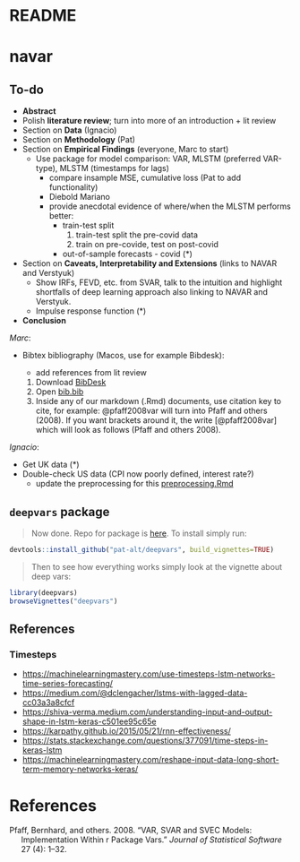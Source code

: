README
================

# navar

## To-do

-   **Abstract**
-   Polish **literature review**; turn into more of an introduction +
    lit review
-   Section on **Data** (Ignacio)
-   Section on **Methodology** (Pat)
-   Section on **Empirical Findings** (everyone, Marc to start)
    -   Use package for model comparison: VAR, MLSTM (preferred
        VAR-type), MLSTM (timestamps for lags)
        -   compare insample MSE, cumulative loss (Pat to add
            functionality)
        -   Diebold Mariano
        -   provide anecdotal evidence of where/when the MLSTM performs
            better:
            -   train-test split
                1.  train-test split the pre-covid data
                2.  train on pre-covide, test on post-covid
            -   out-of-sample forecasts - covid (\*)
-   Section on **Caveats, Interpretability and Extensions** (links to
    NAVAR and Verstyuk)
    -   Show IRFs, FEVD, etc. from SVAR, talk to the intuition and
        highlight shortfalls of deep learning approach also linking to
        NAVAR and Verstyuk.
    -   Impulse response function (\*)
-   **Conclusion**

*Marc*:

-   Bibtex bibliography (Macos, use for example Bibdesk):
    -   add references from lit review

    1.  Download [BibDesk](https://bibdesk.sourceforge.io/)
    2.  Open [bib.bib](bib.bib)
    3.  Inside any of our markdown (.Rmd) documents, use citation key to
        cite, for example: @pfaff2008var will turn into Pfaff and
        others (2008). If you want brackets around it, the write
        \[@pfaff2008var\] which will look as follows (Pfaff and
        others 2008).

*Ignacio*:

-   Get UK data (\*)
-   Double-check US data (CPI now poorly defined, interest rate?)
    -   update the preprocessing for this
        [preprocessing.Rmd](preprocessing.Rmd)

## `deepvars` package

> Now done. Repo for package is [here](). To install simply run:

``` r
devtools::install_github("pat-alt/deepvars", build_vignettes=TRUE)
```

> Then to see how everything works simply look at the vignette about
> deep vars:

``` r
library(deepvars)
browseVignettes("deepvars")
```

## References

### Timesteps

-   <https://machinelearningmastery.com/use-timesteps-lstm-networks-time-series-forecasting/>
-   <https://medium.com/@dclengacher/lstms-with-lagged-data-cc03a3a8cfcf>
-   <https://shiva-verma.medium.com/understanding-input-and-output-shape-in-lstm-keras-c501ee95c65e>
-   <https://karpathy.github.io/2015/05/21/rnn-effectiveness/>
-   <https://stats.stackexchange.com/questions/377091/time-steps-in-keras-lstm>
-   <https://machinelearningmastery.com/reshape-input-data-long-short-term-memory-networks-keras/>

# References

<div id="refs" class="references csl-bib-body hanging-indent">

<div id="ref-pfaff2008var" class="csl-entry">

Pfaff, Bernhard, and others. 2008. “VAR, SVAR and SVEC Models:
Implementation Within r Package Vars.” *Journal of Statistical Software*
27 (4): 1–32.

</div>

</div>

